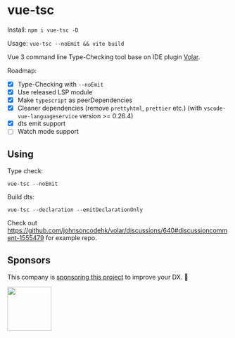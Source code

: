 # vue-tsc

Install: `npm i vue-tsc -D`

Usage: `vue-tsc --noEmit && vite build`

Vue 3 command line Type-Checking tool base on IDE plugin [Volar](https://github.com/johnsoncodehk/volar).

Roadmap:

- [x] Type-Checking with `--noEmit`
- [x] Use released LSP module
- [x] Make `typescript` as peerDependencies
- [x] Cleaner dependencies (remove `prettyhtml`, `prettier` etc.) (with `vscode-vue-languageservice` version >= 0.26.4)
- [x] dts emit support
- [ ] Watch mode support

## Using

Type check:

`vue-tsc --noEmit`

Build dts:

`vue-tsc --declaration --emitDeclarationOnly`

Check out https://github.com/johnsoncodehk/volar/discussions/640#discussioncomment-1555479 for example repo.

## Sponsors

This company is [sponsoring this project](https://github.com/sponsors/johnsoncodehk) to improve your DX. 💪

<a href="https://github.com/Leniolabs">
  <img itemprop="image" src="https://github.com/Leniolabs.png" width="100" height="100">
</a>
